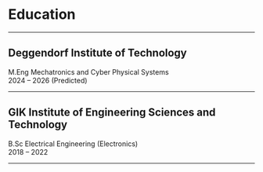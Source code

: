 # Education

---

## Deggendorf Institute of Technology  
M.Eng Mechatronics and Cyber Physical Systems  
2024 – 2026 (Predicted)

---

## GIK Institute of Engineering Sciences and Technology  
B.Sc Electrical Engineering (Electronics)  
2018 – 2022

---